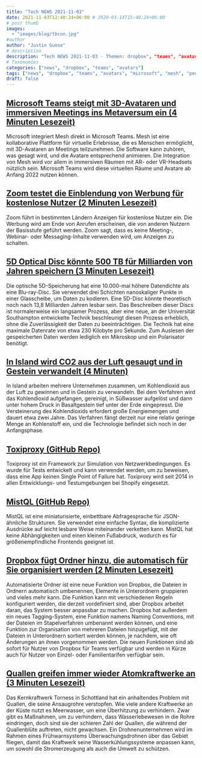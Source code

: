 ```yaml
---
title: "Tech NEWS 2021-11-03"
date: 2021-11-03T12:40:24+06:00 # 2020-03-14T15:40:24+06:00
# post thumb
images:
  - "images/blog/tbcon.jpg"
#author
author: "Justin Guese"
# description
description: "Tech NEWS 2021-11-03 - Themen: dropbox", "teams", "avatars"
# Taxonomies
categories: ["news", "dropbox", "teams", "avatars"]
tags: ["news", "dropbox", "teams", "avatars", "microsoft", "mesh", "people"]
draft: false
---
```


## [Microsoft Teams steigt mit 3D-Avataren und immersiven Meetings ins Metaversum ein (4 Minuten Lesezeit)](https://www.theverge.com/2021/11/2/22758974/microsoft-teams-metaverse-mesh-3d-avatars-meetings-features?scrolla=5eb6d68b7fedc32c19ef33b4)

 Microsoft integriert Mesh direkt in Microsoft Teams. Mesh ist eine kollaborative Plattform für virtuelle Erlebnisse, die es Menschen ermöglicht, mit 3D-Avataren an Meetings teilzunehmen. Die Software kann zuhören, was gesagt wird, und die Avatare entsprechend animieren. Die Integration von Mesh wird vor allem in immersiven Räumen mit AR- oder VR-Headsets nützlich sein. Microsoft Teams wird diese virtuellen Räume und Avatare ab Anfang 2022 nutzen können.

## [Zoom testet die Einblendung von Werbung für kostenlose Nutzer (2 Minuten Lesezeit)](https://www.theverge.com/2021/11/2/22759014/zoom-free-tier-ads-browser-advertising-pilot?scrolla=5eb6d68b7fedc32c19ef33b4)

 Zoom führt in bestimmten Ländern Anzeigen für kostenlose Nutzer ein. Die Werbung wird am Ende von Anrufen erscheinen, die von anderen Nutzern der Basisstufe geführt werden. Zoom sagt, dass es keine Meeting-, Webinar- oder Messaging-Inhalte verwenden wird, um Anzeigen zu schalten.

## [5D Optical Disc könnte 500 TB für Milliarden von Jahren speichern (3 Minuten Lesezeit)](https://www.extremetech.com/extreme/328700-5d-optical-disc-could-store-500tb-for-billions-of-years)

 Die optische 5D-Speicherung hat eine 10.000-mal höhere Datendichte als eine Blu-ray-Disc. Sie verwendet drei Schichten nanoskaliger Punkte in einer Glasscheibe, um Daten zu kodieren. Eine 5D-Disc könnte theoretisch noch nach 13,8 Milliarden Jahren lesbar sein. Das Beschreiben dieser Discs ist normalerweise ein langsamer Prozess, aber eine neue, an der Universität Southampton entwickelte Technik beschleunigt diesen Prozess erheblich, ohne die Zuverlässigkeit der Daten zu beeinträchtigen. Die Technik hat eine maximale Datenrate von etwa 230 Kilobyte pro Sekunde. Zum Auslesen der gespeicherten Daten werden lediglich ein Mikroskop und ein Polarisator benötigt.

## [In Island wird CO2 aus der Luft gesaugt und in Gestein verwandelt (4 Minuten)](https://techxplore.com/news/2021-11-iceland-co2-air.html)

 In Island arbeiten mehrere Unternehmen zusammen, um Kohlendioxid aus der Luft zu gewinnen und in Gestein zu verwandeln. Bei dem Verfahren wird das Kohlendioxid aufgefangen, gereinigt, in Süßwasser aufgelöst und dann unter hohem Druck in Basaltgestein tief unter der Erde eingepresst. Die Versteinerung des Kohlendioxids erfordert große Energiemengen und dauert etwa zwei Jahre. Das Verfahren fängt derzeit nur eine relativ geringe Menge an Kohlenstoff ein, und die Technologie befindet sich noch in der Anfangsphase.

## [Toxiproxy (GitHub Repo)](https://github.com/Shopify/toxiproxy)

 Toxiproxy ist ein Framework zur Simulation von Netzwerkbedingungen. Es wurde für Tests entwickelt und kann verwendet werden, um zu beweisen, dass eine App keinen Single Point of Failure hat. Toxiproxy wird seit 2014 in allen Entwicklungs- und Testumgebungen bei Shopify eingesetzt.

## [MistQL (GitHub Repo)](https://github.com/evinism/mistql)

 MistQL ist eine miniaturisierte, einbettbare Abfragesprache für JSON-ähnliche Strukturen. Sie verwendet eine einfache Syntax, die komplizierte Ausdrücke auf leicht lesbare Weise miteinander verketten kann. MistQL hat keine Abhängigkeiten und einen kleinen Fußabdruck, wodurch es für größenempfindliche Frontends geeignet ist.

## [Dropbox fügt Ordner hinzu, die automatisch für Sie organisiert werden (2 Minuten Lesezeit)](https://www.theverge.com/2021/11/2/22758519/dropbox-automated-folder-organization-file-rename)

 Automatisierte Ordner ist eine neue Funktion von Dropbox, die Dateien in Ordnern automatisch umbenennen, Elemente in Unterordnern gruppieren und vieles mehr kann. Die Funktion kann mit verschiedenen Regeln konfiguriert werden, die derzeit vordefiniert sind, aber Dropbox arbeitet daran, das System besser anpassbar zu machen. Dropbox hat außerdem ein neues Tagging-System, eine Funktion namens Naming Conventions, mit der Dateien im Stapelverfahren umbenannt werden können, und eine Funktion zur Organisation von mehreren Dateien hinzugefügt, mit der Dateien in Unterordnern sortiert werden können, je nachdem, wie oft Änderungen an ihnen vorgenommen werden. Die neuen Funktionen sind ab sofort für Nutzer von Dropbox für Teams verfügbar und werden in Kürze auch für Nutzer von Einzel- oder Familientarifen verfügbar sein.

## [Quallen greifen immer wieder Atomkraftwerke an (3 Minuten Lesezeit)](https://www.vice.com/en/article/epx4mj/jellyfish-keep-attacking-nuclear-power-plants)

 Das Kernkraftwerk Torness in Schottland hat ein anhaltendes Problem mit Quallen, die seine Ansaugrohre verstopfen. Wie viele andere Kraftwerke an der Küste nutzt es Meerwasser, um eine Überhitzung zu verhindern. Zwar gibt es Maßnahmen, um zu verhindern, dass Wasserlebewesen in die Rohre eindringen, doch sind sie der schieren Zahl der Quallen, die während der Quallenblüte auftreten, nicht gewachsen. Ein Drohnenunternehmen wird im Rahmen eines Frühwarnsystems Überwachungsdrohnen über das Gebiet fliegen, damit das Kraftwerk seine Wasserkühlungssysteme anpassen kann, um sowohl die Stromerzeugung als auch die Umwelt zu schützen.


